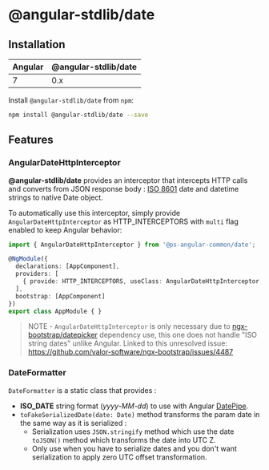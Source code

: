 # @angular-stdlib/date

## Installation

| Angular | @angular-stdlib/date |
| ------- | -------------------- |
| 7 | 0.x |

Install `@angular-stdlib/date` from `npm`:
```bash
npm install @angular-stdlib/date --save
```

## Features

### AngularDateHttpInterceptor

**@angular-stdlib/date** provides an interceptor that intercepts HTTP calls and converts from JSON response body : [ISO 8601](https://www.iso.org/fr/iso-8601-date-and-time-format.html) date and datetime strings to native Date object.

To automatically use this interceptor, simply provide `AngularDateHttpInterceptor` as HTTP_INTERCEPTORS with `multi` flag enabled to keep Angular behavior:

```typescript
import { AngularDateHttpInterceptor } from '@ps-angular-common/date';

@NgModule({
  declarations: [AppComponent],
  providers: [
    { provide: HTTP_INTERCEPTORS, useClass: AngularDateHttpInterceptor, multi: true}
  ],
  bootstrap: [AppComponent]
})
export class AppModule { }
```

> NOTE - `AngularDateHttpInterceptor` is only necessary due to [ngx-bootstrap/datepicker](https://github.com/valor-software/ngx-bootstrap/tree/development/src/datepicker) dependency use, this one does not handle "ISO string dates" unlike Angular. Linked to this unresolved issue: https://github.com/valor-software/ngx-bootstrap/issues/4487

### DateFormatter

`DateFormatter` is a static class that provides :
* **ISO_DATE** string format (*yyyy-MM-dd*) to use with Angular [DatePipe](https://angular.io/api/common/DatePipe).
* `toFakeSerializedDate(date: Date)` method transforms the param date in the same way as it is serialized :
   * Serialization uses `JSON.stringify` method which use the date `toJSON()` method which transforms the date into UTC Z.
   * Only use when you have to serialize dates and you don't want serialization to apply zero UTC offset transformation.
